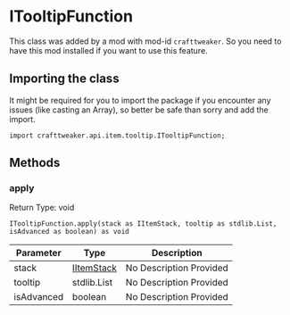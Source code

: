 # ITooltipFunction

This class was added by a mod with mod-id `crafttweaker`. So you need to have this mod installed if you want to use this feature.

## Importing the class

It might be required for you to import the package if you encounter any issues (like casting an Array), so better be safe than sorry and add the import.
```zenscript
import crafttweaker.api.item.tooltip.ITooltipFunction;
```


## Methods

### apply

Return Type: void

```zenscript
ITooltipFunction.apply(stack as IItemStack, tooltip as stdlib.List, isAdvanced as boolean) as void
```
| Parameter | Type | Description |
|-----------|------|-------------|
| stack | [IItemStack](/vanilla/api/items/IItemStack) | No Description Provided |
| tooltip | stdlib.List | No Description Provided |
| isAdvanced | boolean | No Description Provided |

